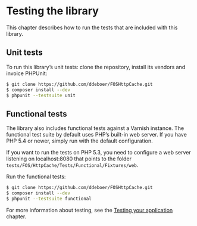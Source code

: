 Testing the library
===================

This chapter describes how to run the tests that are included with this library.

Unit tests
----------

To run this library’s unit tests: clone the repository, install its vendors and
invoice PHPUnit:

```bash
$ git clone https://github.com/ddeboer/FOSHttpCache.git
$ composer install --dev
$ phpunit --testsuite unit
```

Functional tests
----------------

The library also includes functional tests against a Varnish instance. The
functional test suite by default uses PHP’s built-in web server. If you have
PHP 5.4 or newer, simply run with the default configuration.

If you want to run the tests on PHP 5.3, you need to configure a web server
listening on localhost:8080 that points to the folder
`tests/FOS/HttpCache/Tests/Functional/Fixtures/web`.

Run the functional tests:

```bash
$ git clone https://github.com/ddeboer/FOSHttpCache.git
$ composer install --dev
$ phpunit --testsuite functional
```

For more information about testing, see the [Testing your application](testing-your-application.md)
chapter.